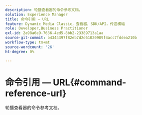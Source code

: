 ```yaml
---
description: 轮播查看器的命令参考文档。
solution: Experience Manager
title: 命令引用 — URL
feature: Dynamic Media Classic，查看器，SDK/API，传送横幅
role: Developer,Business Practitioner
exl-id: 2a98a6e9-7636-4ed5-8bb2-23389713a1aa
source-git-commit: b4344397f82eb7d2d61020909f4acc7fddea210b
workflow-type: tm+mt
source-wordcount: '26'
ht-degree: 0%

---
```


# 命令引用 — URL{#command-reference-url}

轮播查看器的命令参考文档。
